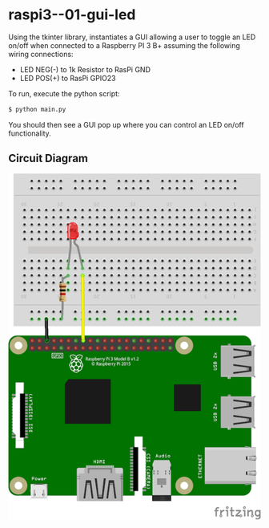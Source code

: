 # raspi3--01-gui-led

Using the tkinter library, instantiates a GUI allowing a user to toggle an LED on/off
when connected to a Raspberry PI 3 B+ assuming the following wiring connections:

- LED NEG(-) to 1k Resistor to RasPi GND
- LED POS(+) to RasPi GPIO23

To run, execute the python script:

```bash
$ python main.py
```

You should then see a GUI pop up where you can control an LED on/off functionality.

## Circuit Diagram

![Circuit](img/gui-led.png "Circuit")
